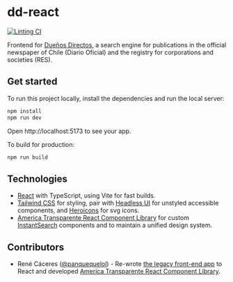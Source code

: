 # dd-react

[![Linting CI](https://github.com/america-transparente/dd-react/actions/workflows/pipeline.yml/badge.svg)](https://github.com/america-transparente/dd-react/actions/workflows/pipeline.yml)

Frontend for [Dueños Directos](https://df.americatransparente.org), a search engine for publications in the official newspaper of Chile (Diario Oficial) and the registry for corporations and societies (RES).

## Get started

To run this project locally, install the dependencies and run the local server:

```sh
npm install
npm run dev
```

Open http://localhost:5173 to see your app.

To build for production:

```sh
npm run build
```

## Technologies

- [React](https://beta.reactjs.org/) with TypeScript, using Vite for fast builds.
- [Tailwind CSS](https://tailwindcss.com/) for styling, pair with [Headless UI](https://headlessui.com/) for unstyled accessible components, and [Heroicons](https://github.com/tailwindlabs/heroicons) for svg icons.
- [America Transparente React Component Library](https://github.com/america-transparente/ui) for custom [InstantSearch](https://www.algolia.com/doc/api-reference/widgets/react-hooks/) components and to maintain a unified design system.

## Contributors

- René Cáceres ([@panquequelol](https://github.com/panquequelol/)) - Re-wrote [the legacy front-end app](https://github.com/america-transparente/df-app) to React and developed [America Transparente React Component Library](https://github.com/america-transparente/ui).